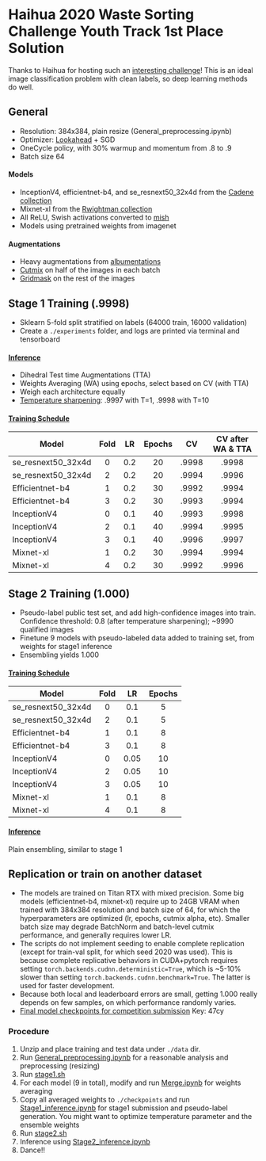 # Haihua 2020 Waste Sorting Challenge Youth Track 1st Place Solution

Thanks to Haihua for hosting such an [interesting challenge](https://www.biendata.com/competition/haihua_wastesorting_task1)! This is an ideal image classification problem with clean labels, so deep learning methods do well. 

## General
- Resolution: 384x384, plain resize (General_preprocessing.ipynb)
- Optimizer: [Lookahead](https://github.com/alphadl/lookahead.pytorch/blob/master/lookahead.py) + SGD
- OneCycle policy, with 30% warmup and momentum from .8 to .9
- Batch size 64

#### Models
- InceptionV4, efficientnet-b4, and se_resnext50_32x4d from the [Cadene collection](https://github.com/Cadene/pretrained-models.pytorch)
- Mixnet-xl from the [Rwightman collection](https://github.com/rwightman/pytorch-image-models)
- All ReLU, Swish activations converted to [mish](https://github.com/thomasbrandon/mish-cuda)
- Models using pretrained weights from imagenet

#### Augmentations
- Heavy augmentations from [albumentations](https://github.com/albumentations-team/albumentations)
- [Cutmix](https://arxiv.org/abs/1905.04899) on half of the images in each batch
- [Gridmask](https://arxiv.org/abs/2001.04086) on the rest of the images

## Stage 1 Training (.9998)
- Sklearn 5-fold split stratified on labels (64000 train, 16000 validation)
- Create a `./experiments` folder, and logs are printed via terminal and tensorboard

#### [Inference](https://github.com/lyuxingjian/haihua2020/blob/master/Stage1%20Inference.ipynb)
- Dihedral Test time Augmentations (TTA)
- Weights Averaging (WA) using epochs, select based on CV (with TTA)
- Weigh each architecture equally
- [Temperature sharpening](https://www.kaggle.com/c/severstal-steel-defect-detection/discussion/107716): .9997 with T=1, .9998 with T=10

#### [Training Schedule](https://github.com/lyuxingjian/haihua2020/blob/master/stage1.sh)
| Model | Fold | LR | Epochs | CV | CV after WA & TTA |
| ------ | :------: | :------: | :------: | :------: | :------: |
| se_resnext50_32x4d | 0 | 0.2 | 20 | .9998 | .9998 |
| se_resnext50_32x4d | 2 | 0.2 | 20 | .9994 | .9996 |
| Efficientnet-b4 | 1 | 0.2 | 30 | .9992 | .9994 |
| Efficientnet-b4 | 3 | 0.2 | 30 | .9993 | .9994 |
| InceptionV4 | 0 | 0.1 | 40 | .9993 | .9998 |
| InceptionV4 | 2 | 0.1 | 40 | .9994 | .9995 |
| InceptionV4 | 3 | 0.1 | 40 | .9996 | .9997 |
| Mixnet-xl | 1 | 0.2 | 30 | .9994 | .9994 |
| Mixnet-xl | 4 | 0.2 | 30 | .9992 | .9996 |

## Stage 2 Training (1.000)
- Pseudo-label public test set, and add high-confidence images into train. Confidence threshold: 0.8 (after temperature sharpening); ~9990 qualified images
- Finetune 9 models with pseudo-labeled data added to training set, from weights for stage1 inference
- Ensembling yields 1.000

#### [Training Schedule](https://github.com/lyuxingjian/haihua2020/blob/master/stage2.sh)
| Model | Fold | LR | Epochs |
| ------ | :------: | :------: | :------: |
| se_resnext50_32x4d | 0 | 0.1 | 5 |
| se_resnext50_32x4d | 2 | 0.1 | 5 |
| Efficientnet-b4 | 1 | 0.1 | 8 |
| Efficientnet-b4 | 3 | 0.1 | 8 |
| InceptionV4 | 0 | 0.05 | 10 |
| InceptionV4 | 2 | 0.05 | 10 |
| InceptionV4 | 3 | 0.05 | 10 |
| Mixnet-xl | 1 | 0.1 | 8 |
| Mixnet-xl | 4 | 0.1 | 8 |

#### [Inference](https://github.com/lyuxingjian/haihua2020/blob/master/Stage2_inference.ipynb)
Plain ensembling, similar to stage 1

## Replication or train on another dataset
- The models are trained on Titan RTX with mixed precision. Some big models (efficientnet-b4, mixnet-xl) require up to 24GB VRAM when trained with 384x384 resolution and batch size of 64, for which the hyperparameters are optimized (lr, epochs, cutmix alpha, etc). Smaller batch size may degrade BatchNorm and batch-level cutmix performance, and generally requires lower LR.
- The scripts do not implement seeding to enable complete replication (except for train-val split, for which seed 2020 was used). This is because complete replicative behaviors in CUDA+pytorch requires setting `torch.backends.cudnn.deterministic=True`, which is ~5-10% slower than setting `torch.backends.cudnn.benchmark=True`. The latter is used for faster development. 
- Because both local and leaderboard errors are small, getting 1.000 really depends on few samples, on which performance randomly varies.
- [Final model checkpoints for competition submission](https://pan.baidu.com/s/1YnTIBGArDvINGlF8PwyRZg) Key: 47cy

### Procedure
1. Unzip and place training and test data under `./data` dir. 
2. Run [General_preprocessing.ipynb](https://github.com/lyuxingjian/haihua2020/blob/master/General_preprocessing.ipynb) for a reasonable analysis and preprocessing (resizing)
3. Run [stage1.sh](https://github.com/lyuxingjian/haihua2020/blob/master/stage1.sh)
4. For each model (9 in total), modify and run [Merge.ipynb](https://github.com/lyuxingjian/haihua2020/blob/master/Merge.ipynb) for weights averaging
5. Copy all averaged weights to `./checkpoints` and run [Stage1_inference.ipynb](https://github.com/lyuxingjian/haihua2020/blob/master/Stage1%20Inference.ipynb) for stage1 submission and pseudo-label generation. You might want to optimize temperature parameter and the ensemble weights
6. Run [stage2.sh](https://github.com/lyuxingjian/haihua2020/blob/master/stage2.sh)
7. Inference using [Stage2_inference.ipynb](https://github.com/lyuxingjian/haihua2020/blob/master/Stage2_inference.ipynb)
8. Dance!!
